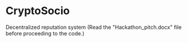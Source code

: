 # CryptoSocio
Decentralized reputation system
(Read the "Hackathon_pitch.docx" file before proceeding to the code.)
